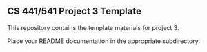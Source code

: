 ## CS 441/541 Project 3 Template

This repository contains the template materials for project 3.

Place your README documentation in the appropriate subdirectory.
